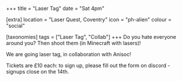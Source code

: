 +++
title = "Laser Tag"
date = "Sat 4pm"

[extra]
location = "Laser Quest, Coventry"
icon = "ph-alien"
colour = "social"

[taxonomies]
tags = ["Laser Tag", "Collab"]
+++
Do you hate everyone around you? Then shoot them (in Minecraft with lasers)!

We are going laser tag, in collaboration with Anisoc!

Tickets are £10 each: to sign up, please fill out the form on discord - signups close on the 14th.
